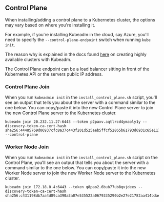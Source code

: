 ## Control Plane

When installing/adding a control plane to a Kubernetes cluster, the options may vary based on where you're installing it.

For example, if you're installing Kubeadm in the cloud, say Azure, you'll need to specify the `--control-plane-endpoint` switch when running `kube init`.

The reason why is explained in the docs found [here](https://kubernetes.io/docs/setup/production-environment/tools/kubeadm/high-availability/#create-load-balancer-for-kube-apiserver) on creating highly available clusters with Kubeadm.

 The Control Plane endpoint can be a load balancer sitting in front of the Kubernetes API or the servers public IP address.


### Control Plane Join

When you run `kubeadmin init` in the `install_control_plane.sh` script, you'll see an output that tells you about the server with a command similar to the one below. You can copy/paste it into the new Control Plane server to join the new Control Plane server to the Kubernetes cluster.

```
kubeadm join 20.232.11.27:6443 --token p2paxv.aqtlrcd4ymaoly1y --discovery-token-ca-cert-hash sha256:44485769d06937cfc8a37c443f201d525aeb5ffcf52865b61793d6931c65e117 --control-plane
```

### Worker Node Join

When you run `kubeadmin init` in the `install_control_plane.sh` script on the Control Plane, you'll see an output that tells you about the server with a command similar to the one below. You can copy/paste it into the new Worker Node server to join the new Worker Node server to the Kubernetes cluster.

```
kubeadm join 172.18.0.4:6443 --token q8pao2.6bub77ub8qvjdees --discovery-token-ca-cert-hash sha256:c431198db7aa4d89ca390a3a07e535522a0679335290b2e27e21782aa414bdae
```